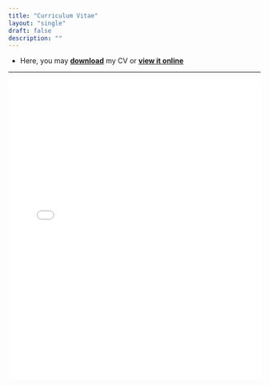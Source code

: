 ```yaml
---
title: "Curriculum Vitae"
layout: "single"
draft: false
description: ""
---
```


- Here, you may <a href="/files/CV.pdf" download><strong>download</strong></a> my CV or <a href="/files/CV.pdf" target="_blank"><strong>view it online</strong></a>

---

<iframe src="/files/CV.pdf" width="100%" height="600px" style="border: none;" loading="lazy"></iframe>
